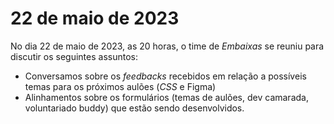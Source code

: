 # 22 de maio de 2023

No dia 22 de maio de 2023, as 20 horas, o time de *Embaixas* se reuniu para discutir os seguintes assuntos:

* Conversamos sobre os *feedbacks* recebidos em relação a possíveis temas para os próximos aulões (*CSS* e Figma)
* Alinhamentos sobre os formulários (temas de aulões, dev camarada, voluntariado buddy) que estão sendo desenvolvidos.
